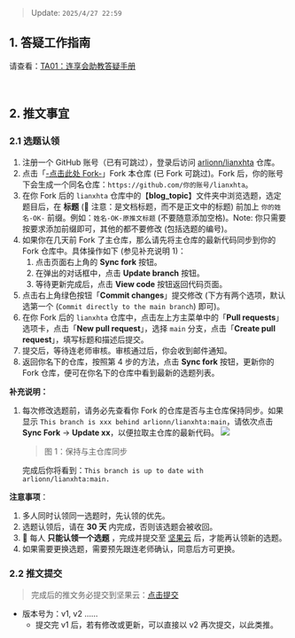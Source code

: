 > Update: `2025/4/27 22:59`

## 1. 答疑工作指南

请查看：[TA01：连享会助教答疑手册](https://github.com/arlionn/lianxhta/blob/main/_doc_/TA01-QA.md)

&emsp; 

## 2. 推文事宜

### 2.1 选题认领
1. 注册一个 GitHub 账号（已有可跳过），登录后访问 [arlionn/lianxhta](https://github.com/arlionn/lianxhta) 仓库。
2. 点击「[-点击此处 Fork-](https://github.com/arlionn/lianxhta/fork)」Fork 本仓库 (已 Fork 可跳过)。Fork 后，你的账号下会生成一个同名仓库：`https://github.com/你的账号/lianxhta`。
3. 在你 Fork 后的 `lianxhta` 仓库中的【**blog_topic**】文件夹中浏览选题，选定题目后，在 **标题** (&#x1F34E; 注意：是文档标题，而不是正文中的标题) 前加上 `你的姓名-OK-` 前缀。例如：`姓名-OK-原推文标题` (不要随意添加空格)。Note: 你只需要按要求添加前缀即可，其他的都不要修改 (包括选题的编号)。
4. 如果你在几天前 Fork 了主仓库，那么请先将主仓库的最新代码同步到你的 Fork 仓库中。具体操作如下 (参见补充说明 1)：
   1. 点击页面右上角的 **Sync fork** 按钮。
   2. 在弹出的对话框中，点击 **Update branch** 按钮。
   3. 等待更新完成后，点击 **View code** 按钮返回代码页面。
5. 点击右上角绿色按钮「**Commit changes**」提交修改 (下方有两个选项，默认选第一个 (`Commit directly to the main branch`) 即可)。
6. 在你 Fork 后的 `lianxhta` 仓库中，点击左上方主菜单中的「**Pull requests**」选项卡，点击「**New pull request**」，选择 `main` 分支，点击「**Create pull request**」，填写标题和描述后提交。
7. 提交后，等待连老师审核。审核通过后，你会收到邮件通知。
8. 返回你名下的仓库，按照第 4 步的方法，点击 **Sync fork** 按钮，更新你的 Fork 仓库，便可在你名下的仓库中看到最新的选题列表。


**补充说明：**

1. 每次修改选题前，请务必先查看你 Fork 的仓库是否与主仓库保持同步。如果显示 `This branch is xxx behind arlionn/lianxhta:main`，请依次点击 **Sync Fork** &rarr; **Update xx**，以便拉取主仓库的最新代码。
   ![](https://fig-lianxh.oss-cn-shenzhen.aliyuncs.com/20250428090708.png)
   > 图 1：保持与主仓库同步   

   完成后你将看到：`This branch is up to date with arlionn/lianxhta:main.` 


**注意事项**：
1. 多人同时认领同一选题时，先认领的优先。
2. 选题认领后，请在 **30 天** 内完成，否则该选题会被收回。
3. &#x1F34E; 每人 **只能认领一个选题** ，完成并提交至 [坚果云](https://workspace.jianguoyun.com/inbox/collect/57246515e7e142b68971ac22f2bda5d0/submit) 后，才能再认领新的选题。 
4. 如果需要更换选题，需要预先跟连老师确认，同意后方可更换。  

### 2.2 推文提交

> 完成后的推文务必提交到坚果云：[点击提交](https://workspace.jianguoyun.com/inbox/collect/57246515e7e142b68971ac22f2bda5d0/submit)

- 版本号为：v1, v2 ……
  - 提交完 v1 后，若有修改或更新，可以直接以 v2 再次提交，以此类推。 



